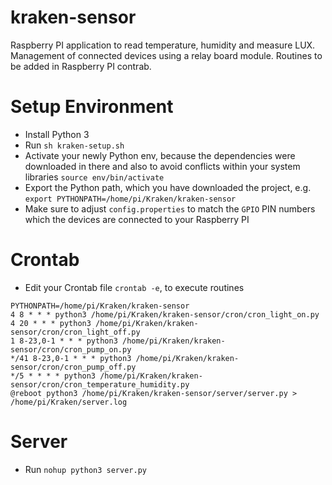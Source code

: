 # kraken-sensor
Raspberry PI application to read temperature, humidity and measure LUX. 
Management of connected devices using a relay board module.
Routines to be added in Raspberry PI contrab.

# Setup Environment

   - Install Python 3
   - Run `sh kraken-setup.sh`
   - Activate your newly Python env, because the dependencies were downloaded in there and also to avoid conflicts within your system libraries `source env/bin/activate`
   - Export the Python path, which you have downloaded the project, e.g.  `export PYTHONPATH=/home/pi/Kraken/kraken-sensor`
   - Make sure to adjust `config.properties` to match the `GPIO` PIN numbers which the devices are connected to your Raspberry PI

# Crontab

   - Edit your Crontab file `crontab -e`, to execute routines
 
```
PYTHONPATH=/home/pi/Kraken/kraken-sensor
4 8 * * * python3 /home/pi/Kraken/kraken-sensor/cron/cron_light_on.py
4 20 * * * python3 /home/pi/Kraken/kraken-sensor/cron/cron_light_off.py
1 8-23,0-1 * * * python3 /home/pi/Kraken/kraken-sensor/cron/cron_pump_on.py
*/41 8-23,0-1 * * * python3 /home/pi/Kraken/kraken-sensor/cron/cron_pump_off.py
*/5 * * * * python3 /home/pi/Kraken/kraken-sensor/cron/cron_temperature_humidity.py
@reboot python3 /home/pi/Kraken/kraken-sensor/server/server.py > /home/pi/Kraken/server.log
```

# Server

   - Run `nohup python3 server.py` 
